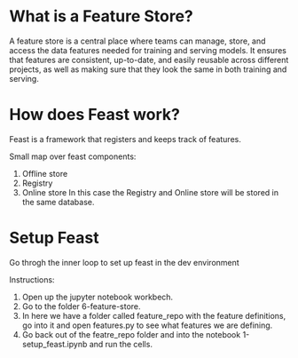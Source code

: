 # What is a Feature Store?
A feature store is a central place where teams can manage, store, and access the data features needed for training and serving models. It ensures that features are consistent, up-to-date, and easily reusable across different projects, as well as making sure that they look the same in both training and serving.


# How does Feast work?
Feast is a framework that registers and keeps track of features.

Small map over feast components:
1. Offline store
2. Registry
3. Online store
In this case the Registry and Online store will be stored in the same database.

# Setup Feast
Go throgh the inner loop to set up feast in the dev environment

Instructions:

1. Open up the jupyter notebook workbech.
2. Go to the folder 6-feature-store.
3. In here we have a folder called feature_repo with the feature definitions, go into it and open features.py to see what features we are defining.
4. Go back out of the featre_repo folder and into the notebook 1-setup_feast.ipynb and run the cells.
